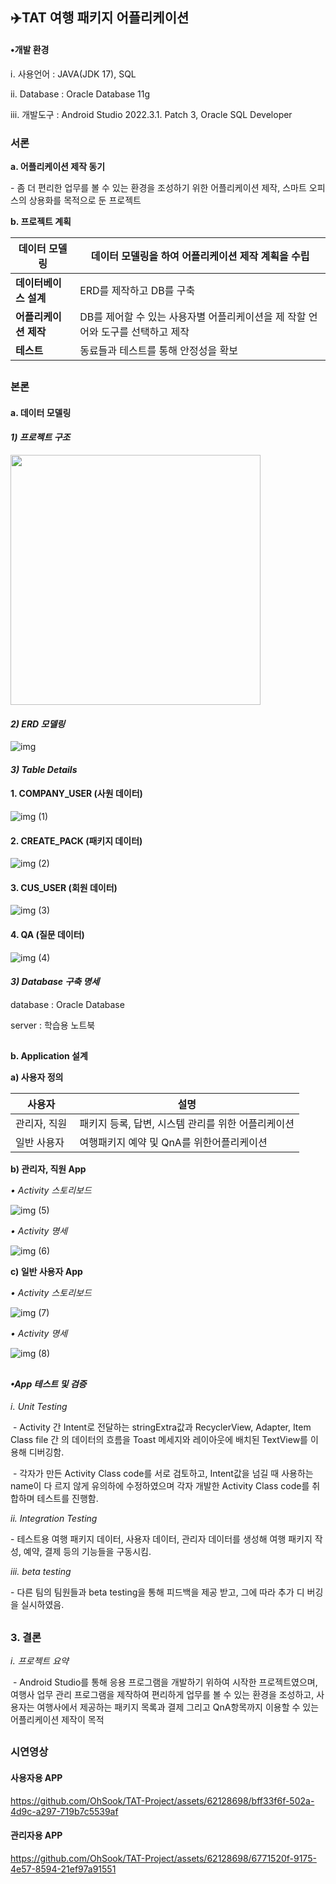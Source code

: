 ## ✈️TAT 여행 패키지 어플리케이션

#### •개발 환경
ⅰ. 사용언어 : JAVA(JDK 17), SQL

ⅱ. Database : Oracle Database 11g

ⅲ. 개발도구 : Android Studio 2022.3.1. Patch 3, Oracle SQL Developer


### 서론


**a. 어플리케이션 제작 동기**

\- 좀 더 편리한 업무를 볼 수 있는 환경을 조성하기 위한 어플리케이션 제작, 스마트 오피스의 상용화를 목적으로 둔 프로젝트

**b. 프로젝트 계획**

| **데이터 모델링** | 데이터 모델링을 하여 어플리케이션 제작 계획을 수립 |
| --- | --- |
| **데이터베이스 설계** | ERD를 제작하고 DB를 구축 |
| **어플리케이션 제작** | DB를 제어할 수 있는 사용자별 어플리케이션을 제 작할 언어와 도구를 선택하고 제작 |
| **테스트** | 동료들과 테스트를 통해 안정성을 확보 |
##
### 본론

#### **a. 데이터 모델링**

#### _1) 프로젝트 구조_

<img src="https://github.com/OhSook/TAT-Project/assets/62128698/f97f9721-2e1e-4b3e-bd5c-f85ff5b25a93.png" width="400" height="400"/>

#### _2) ERD 모델링_

![img](https://github.com/OhSook/TAT-Project/assets/62128698/0e36dd49-e4a7-4c6d-bd73-5a233fb8f75c)

#### _**3) Table Details**_

#### **1\. COMPANY\_USER (사원 데이터)**

![img (1)](https://github.com/OhSook/TAT-Project/assets/62128698/4fd87fb4-7599-41f4-a851-37be3a2972a7)

#### **2\. CREATE\_PACK (패키지 데이터)**

![img (2)](https://github.com/OhSook/TAT-Project/assets/62128698/7228fc10-c658-4fc5-b6cf-160b5dd9f6ad)

#### **3\. CUS\_USER (회원 데이터)**

![img (3)](https://github.com/OhSook/TAT-Project/assets/62128698/c5237e83-905d-4024-a4dd-5d100a6337ac)

#### **4\. QA (질문 데이터)**

![img (4)](https://github.com/OhSook/TAT-Project/assets/62128698/b75a9179-b8fc-4f22-ad9c-e2d253299255)

#### _**3) Database 구축 명세**_

database : Oracle Database

server : 학습용 노트북

## 
**b. Application 설계**

**a) 사용자 정의**

| **사용자**  | **설명** |
| --- | --- |
| 관리자, 직원  | 패키지 등록, 답변, 시스템 관리를 위한 어플리케이션 |
| 일반 사용자  | 여행패키지 예약 및 QnA를 위한어플리케이션 |

**b) 관리자, 직원 App**

_• Activity 스토리보드_

![img (5)](https://github.com/OhSook/TAT-Project/assets/62128698/ee6480d4-612d-42b2-87d3-f6e287fcf568)

_• Activity 명세_

![img (6)](https://github.com/OhSook/TAT-Project/assets/62128698/519c80e1-7d67-4b22-adef-2f64fbd0a6ea)

**c) 일반 사용자 App**

_• Activity 스토리보드_

![img (7)](https://github.com/OhSook/TAT-Project/assets/62128698/3f9434f2-4b1c-4906-bc8e-7a2da4479dbd)

_• Activity 명세_

![img (8)](https://github.com/OhSook/TAT-Project/assets/62128698/18ded7a3-0f11-4eeb-a06f-e4f8751c6ba0)

##
#### _•App 테스트 및 검증_

_ⅰ. Unit Testing_

 - Activity 간 Intent로 전달하는 stringExtra값과 RecyclerView, Adapter, Item Class file 간 의 데이터의 흐름을 Toast 메세지와 레이아웃에 배치된 TextView를 이용해 디버깅함.

 - 각자가 만든 Activity Class code를 서로 검토하고, Intent값을 넘길 때 사용하는 name이 다 르지 않게 유의하에 수정하였으며 각자 개발한 Activity Class code를 취합하며 테스트를 진행함.

_ii. Integration Testing_

\- 테스트용 여행 패키지 데이터, 사용자 데이터, 관리자 데이터를 생성해 여행 패키지 작성, 예약, 결제 등의 기능들을 구동시킴.

_iii. beta testing_

\- 다른 팀의 팀원들과 beta testing을 통해 피드백을 제공 받고, 그에 따라 추가 디 버깅을 실시하였음.

##
### 3\. 결론

_ⅰ. 프로젝트 요약_

 - Android Studio를 통해 응용 프로그램을 개발하기 위하여 시작한 프로젝트였으며, 여행사 업무 관리 프로그램을 제작하여 편리하게 업무를 볼 수 있는 환경을 조성하고, 사용자는 여행사에서 제공하는 패키지 목록과 결제 그리고 QnA항목까지 이용할 수 있는 어플리케이션 제작이 목적

##

### 시연영상

#### 사용자용 APP

https://github.com/OhSook/TAT-Project/assets/62128698/bff33f6f-502a-4d9c-a297-719b7c5539af

#### 관리자용 APP

https://github.com/OhSook/TAT-Project/assets/62128698/6771520f-9175-4e57-8594-21ef97a91551


 
